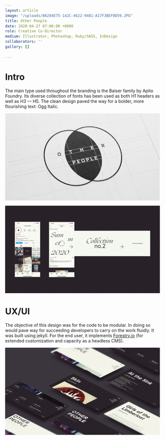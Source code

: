 ```yaml
---
layout: article
image: "/uploads/B6284E75-142C-4622-9481-A17F3BEF0D59.JPG"
title: Other People
date: 2020-04-27 07:00:00 +0000
role: Creative Co-Director
medium: Illustrator, Photoshop, Ruby/SASS, InDesign
collaborators: ''
gallery: []

---
```

# Intro

The main type used throughout the branding is the Baiser family by Apito Foundry. Its diverse collection of fonts has been used as both H1 headers as well as H3 — H5. The clean design paved the way for a bolder, more flourishing text: Ogg Italic.

![](/uploads/B6284E75-142C-4622-9481-A17F3BEF0D59-1.JPG)

![](/uploads/2A7A12C6-31FB-4E78-A103-BEDDE78AE61E.JPG)

# UX/UI

The objective of this design was for the code to be modular. In doing so would pave way for succeeding developers to carry on the work fluidly. It was built using jekyll. For the end user, it implements [Forestry.io](https://forestry.io/) (for extended customization and capacity as a headless CMS).

![](/uploads/730014EB-2EB9-44B0-96F8-D8D80489FCA9.JPG)